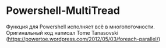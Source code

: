 # Powershell-MultiTread
Функция для Powershell исполняет всё в многопоточности. Оригинальный код написал Tome Tanasovski (https://powertoe.wordpress.com/2012/05/03/foreach-parallel/)
